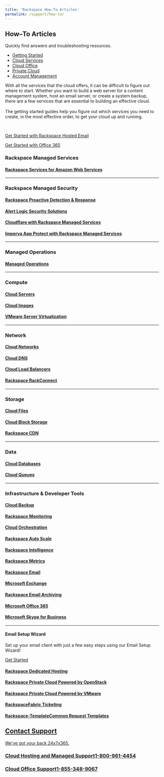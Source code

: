 ```yaml
---
title: 'Rackspace How-To Articles'
permalink: /support/how-to/
---
```

  <article>
  <div class="container">
    <div class="content home">
      <div class="row">
        <div class="col-sm-12">
          <h2>How&#8211;To Articles</h2>
          <p class="lead">Quickly find answers and troubleshooting resources.</p>
        </div>
      </div>
      <ul class="nav nav-tabs responsive-tabs filter-product-type row" id= "nav-tab" role="tablist">
        <li class="tablink" id="gs-ctrl" ><a href="#getting-started" onclick="openTab(event, 'gs-display');">Getting Started</a></li>
        <li class="tablink" id="cloud-ctrl"><a href="#cloud-hosting" onclick="openTab(event, 'cloud-display');">Cloud Services</a></li>
        <li class="tablink" id="office-ctrl"><a href="#cloud-office"  onclick="openTab(event, 'office-display');">Cloud Office</a></li>
        <li class="tablink" id="rpc-ctrl"><a href="#private-cloud"  onclick="openTab(event, 'rpc-display');">Private Cloud</a></li>
        <li class="tablink"><a href="/support/how-to/account-management">Account Management</a></li>
      </ul>
    </div>
  </div>

  <div class="container">
    <div class="content home product-type product-type-gs tab-content" id="gs-display">
      <div class="row">
        <div class="col-sm-12">
          <p>With all the services that the cloud offers, it can be difficult to figure out where to start. Whether you
            want to build a web server for a content management system, host an email server, or create a system backup,
            there are a few services that are essential to building an effective cloud.<br><br>The getting started
            guides help you figure out which services you need to create, in the most effective order, to get your cloud
            up and running.</p>
        </div>
      </div>
      <br>
      <div class="cta row">
        <!-- <div class="col-sm-12 col-md-6">
          <p>
            <a href="/support/how-to/getting-started-with-public-cloud/" id="cloud-button" class="banner-button">Get Started
              with Rackspace Public Cloud</a>
          </p>
        </div> -->
        <div class="col-sm-12 col-md-6">
          <p>
            <a href="/support/how-to/getting-started-with-hosted-email/" id="hosted-button" class="banner-button">Get Started
              with Rackspace Hosted Email</a>
          </p>
        </div>
        <div class="col-sm-12 col-md-6">
          <p>
            <a href="/support/how-to/getting-started-with-office-365/" id="office-button" class="banner-button">Get Started with
              Office 365</a>
          </p>
        </div>
        <!-- <div class="col-sm-12 col-md-6">
          <p></p>
        </div> -->
        <!-- <div class="col-sm-12 col-md-6">
          <p>
            <a href="/support/how-to/getting-started-with-office-365/" id="office-button" class="banner-button">Get Started with
              Office 365</a>
          </p>
        </div> -->
      </div>
    </div>
  </div>
  <div class="container">
    <div class="content home product-type product-type-cloud inactive" id="cloud-display">
    <div class="row">
      <div class="col-sm-12">
        <h3>Rackspace Managed Services</h3>
      </div>
    </div>
    <div class="row">
      <div class="col-sm-12 col-md-4">
        <h4><a href="/support/how-to/rackspace-services-for-aws/"><span>Rackspace Services for</span> Amazon Web Services</a></h4>
      </div>
    </div>
    <hr />
      <div class="row">
        <div class="col-sm-12">
          <h3>Rackspace Managed Security</h3>
        </div>
      </div>
      <div class="row">
        <div class="col-sm-12 col-md-3 icon pdr">
          <h4><a href="/support/how-to/rackspace-pdr/"><span>Rackspace</span> Proactive Detection & Response</a></h4>
        </div>
        <div class="col-sm-12 col-md-3 icon alert-logic">
          <h4><a href="/support/how-to/rms-alert-logic/"><span>Alert Logic</span> Security Solutions</a></h4>
        </div>
        <div class="col-sm-12 col-md-3 icon cloudflare">
          <h4><a href="/support/how-to/rms-cloudflare/"><span>Cloudflare</span> with Rackspace Managed Services</a></h4>
        </div>
        <div class="col-sm-12 col-md-3">
          <h4><a href="/support/how-to/imperva-app-protect-with-rackspace-managed-security/"><span>Imperva App Protect</span> with Rackspace Managed Services</a></h4>
        </div>
      </div>
      <hr />
      <div class="row">
        <div class="col-sm-12">
          <h3>Managed Operations</h3>
          <div class="icon managed-operations">
            <h4><a href="/support/how-to/managed-operations"><span>Managed</span> Operations</a></h4>
          </div>
        </div>
      </div>
      <hr />
      <div class="row">
        <div class="col-sm-12">
          <h3>Compute</h3>
        </div>
      </div>
      <div class="row">
        <div class="col-sm-12 col-md-4 icon servers primary">
          <h4><a href="/support/how-to/cloud-servers/"><span>Cloud</span> Servers</a></h4>
        </div>
        <div class="col-sm-12 col-md-4 icon images">
          <h4><a href="/support/how-to/cloud-images/"><span>Cloud</span> Images</a></h4>
        </div>
        <div class="col-sm-12 col-md-4 icon vmware">
          <h4><a href="/support/how-to/vmware-server-virtualization/"><span>VMware</span> Server Virtualization</a>
          </h4>
        </div>
      </div>
      <hr />
      <div class="row">
        <div class="col-sm-12">
        <h3>Network</h3>
        </div>
      </div>
        <div class="row">
          <div class="col-sm-12 col-md-3 icon networks primary">
            <h4><a href="/support/how-to/cloud-networks/"><span>Cloud</span> Networks</a></h4>
          </div>
          <div class="col-sm-12 col-md-3 icon dns">
            <h4><a href="/support/how-to/cloud-dns/"><span>Cloud</span> DNS</a></h4>
          </div>
          <div class="col-sm-12 col-md-3 icon load-balancers">
            <h4><a href="/support/how-to/cloud-load-balancers/"><span>Cloud</span> Load Balancers</a></h4>
          </div>
          <div class="col-sm-12 col-md-3 icon rackconnect">
            <h4><a href="/support/how-to/rackconnect/"><span>Rackspace</span> RackConnect</a></h4>
          </div>
      </div>
      <hr />
      <div class="row">
        <div class="col-sm-12">
        <h3>Storage</h3>
        </div>
      </div>
      <div class="row">
          <div class="primary col-sm-12 col-md-4 icon files">
            <h4><a href="/support/how-to/cloud-files"><span>Cloud</span> Files</a></h4>
          </div>
          <div class="col-sm-12 col-md-4 icon block-storage">
            <h4><a href="/support/how-to/cloud-block-storage"><span>Cloud</span> Block Storage</a></h4>
          </div>
          <div class="col-sm-12 col-md-4 icon cdn">
            <h4><a href="/support/how-to/rackspace-cdn"><span>Rackspace</span> CDN</a></h4>
          </div>
      </div>
      <hr />
      <div class="row">
        <div class="col-sm-12">
        <h3>Data</h3>
        </div>
      </div>
      <div class="row">
          <div class="primary col-sm-12 col-md-4 icon databases">
            <h4><a href="/support/how-to/cloud-databases/"><span>Cloud</span> Databases</a></h4>
          </div>
          <div class="col-sm-12 col-md-4 icon queues">
            <h4><a href="/support/how-to/cloud-queues/"><span>Cloud</span> Queues</a></h4>
          </div>
      </div>
      <hr />
      <div class="row">
        <div class="col-sm-12">
        <h3>Infrastructure &amp; Developer Tools</h3>
        </div>
      </div>
      <div class="row">
        <div class="col-sm-12 col-md-4 icon primary backup">
          <h4><a href="/support/how-to/cloud-backup/"><span>Cloud</span> Backup</a></h4>
        </div>
        <div class="col-sm-12 col-md-4 icon monitoring">
          <h4><a href="/support/how-to/rackspace-monitoring/"><span>Rackspace</span> Monitoring</a></h4>
        </div>
        <div class="col-sm-12 col-md-4 icon orchestration">
          <h4><a href="/support/how-to/cloud-orchestration/"><span>Cloud</span> Orchestration</a></h4>
        </div>
      </div>
      <div class="row">
        <div class="col-sm-12 col-md-4 icon auto-scale">
          <h4><a href="/support/how-to/rackspace-auto-scale/"><span>Rackspace</span> Auto Scale</a></h4>
        </div>
        <div class="col-sm-12 col-md-4 primary icon intelligence">
          <h4><a href="/support/how-to/rackspace-intelligence/"><span>Rackspace</span> Intelligence</a>
          </h4>
        </div>
        <div class="col-sm-12 col-md-4 icon metrics">
          <h4><a href="/support/how-to/rackspace-metrics"><span>Rackspace</span> Metrics</a></h4>
        </div>
      </div>
    </div>
  </div>
  <div class="container">
    <div class="content home product-type product-type-email inactive" id="office-display">
      <div class="row">
        <div class="primary col-sm-12 col-md-4 icon email">
          <h4><a href="/support/how-to/rackspace-email/"><span>Rackspace</span> Email</a></h4>
        </div>
        <div class="col-sm-12 col-md-4 icon exchange">
          <h4><a href="/support/how-to/exchange/"><span>Microsoft</span> Exchange</a></h4>
        </div>
        <div class="col-sm-12 col-md-4 icon email-archiving">
          <h4><a href="/support/how-to/rackspace-email-archiving/"><span>Rackspace</span> Email Archiving</a>
          </h4>
        </div>
      </div>
      <div class="row">
        <div class="col-sm-12 col-md-4 primary icon office-365">
          <h4><a href="/support/how-to/office-365/"><span>Microsoft</span> Office 365</a></h4>
        </div>
        <div class="col-sm-12 col-md-4 icon skype">
          <h4><a href="/support/how-to/skype-for-business/"><span>Microsoft</span> Skype for Business</a>
          </h4>
        </div>
      </div>
      <hr />
      <div class="row email-wizard">
        <div class="col-sm-12 col-md-8">
          <h4>Email Setup Wizard</h4>
          <p>Set up your email client with just a few easy steps using our Email Setup Wizard!</p>
        </div>
        <div class="col-sm-12 col-md-4">
          <aside class="cta">
            <p>
              <a href="https://emailhelp.rackspace.com/" id="email-button" class="banner-button">Get Started</a>
            </p>
          </aside>
        </div>
      </div>
    </div>
  </div>
  <div class="container">
    <div class="content home product-type product-type-cloud inactive" id="rpc-display">
      <div class="row">
        <div class="primary col-sm-12 col-md-4 icon private">
          <h4><a href="/support/how-to/dedicated-hosting/"><span>Rackspace</span> Dedicated Hosting</a></h4>
        </div>
        <div class="col-sm-12 col-md-4 icon private">
          <h4><a href="https://docs.rackspace.com/docs/private-cloud/rpc/v17/"><span>Rackspace Private Cloud</span> Powered by OpenStack</a></h4>
        </div>
        <div class="col-sm-12 col-md-4 icon private">
          <h4><a href="https://docs.rackspace.com/docs/rpc-vmware/rpc-vmware-customer-handbook/"><span>Rackspace Private Cloud</span> Powered by VMware</a></h4>
        </div>
      </div>
    </div>
  </div>
  <div class="container">
    <div class="Rackspace Ticketing Application" id="rpc-display">
      <div class="row">
        <div class="primary col-sm-12 col-md-4 icon private">
          <h4><a href="/support/how-to/rackspace-fabric/"><span>Rackspace</span>Fabric Ticketing</a></h4>
        </div>
        <div class="col-sm-12 col-md-4 icon private">
          <h4><a href="https://docs.rackspace.com/docs/fabric-ticketing/"></h4>
        </div>
        <h4><a href="/support/how-to/rackspace-fabric/"><span>Rackspace-Template</span>Common Request Templates</a></h4>
        <div class="col-sm-12 col-md-4 icon private">
          <h4><a href="https://docs.rackspace.com/docs/common-request-templates/"></h4>
        </div>
      </div>
    </div>
  </div>
  <div class="river">
    <div class="container">
      <div class="row content home contact">
        <div class="col-sm-12">
        <h2>Contact Support</h2>
        <p class="lead">We've got your back 24x7x365.</p>
        </div>
      </div>
      <div class="row content home contact">
        <div class="col-sm-12 col-md-6">
          <h3><span>Cloud Hosting and Managed Support</span>1-800-961-4454</h3>
        </div>
        <div class="col-sm-12 col-md-6">
          <h3><span>Cloud Office Support</span>1-855-348-9067</h3>
        </div>
      </div>
    </div>
  </div>
  </article>
